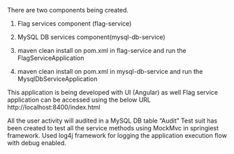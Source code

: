There are two components being created.
1. Flag services component (flag-service)
2. MySQL DB services component(mysql-db-service)

1. maven clean install on pom.xml in flag-service and run the FlagServiceApplication
2. maven clean install on pom.xml in mysql-db-service and run the MysqlDbServiceApplication

This application is being developed with UI (Angular) as well
Flag service application can be accessed using the below URL
http://localhost:8400/index.html

All the user activity will audited in a MySQL DB table “Audit”
Test suit has been created to test all the service methods using MockMvc in springiest framework.
Used log4j framework for logging the application execution flow with debug enabled.



